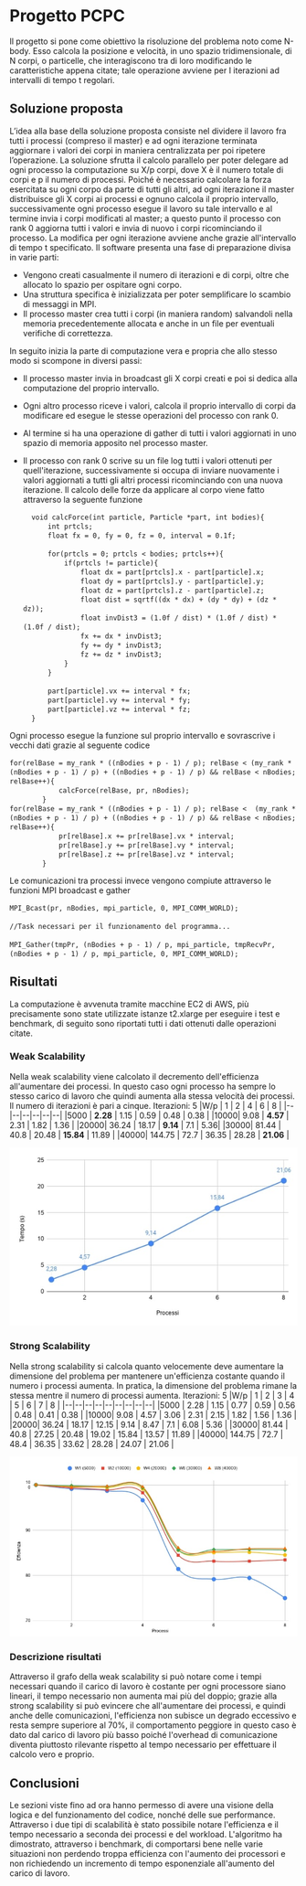 ﻿# Progetto PCPC
Il progetto si pone come obiettivo la risoluzione del problema noto come N-body. Esso calcola la posizione e velocità, in uno spazio tridimensionale, di N corpi, o particelle, che interagiscono tra di loro modificando le caratteristiche appena citate; tale operazione avviene per I iterazioni ad intervalli di tempo t regolari.

## Soluzione proposta
L’idea alla base della soluzione proposta consiste nel dividere il lavoro fra tutti i processi (compreso il master) e ad ogni iterazione terminata aggiornare i valori dei corpi in maniera centralizzata per poi ripetere l’operazione.
La soluzione sfrutta il calcolo parallelo per poter delegare ad ogni processo la computazione su X/p corpi, dove X è il numero totale di corpi e p il numero di processi. Poiché è necessario calcolare la forza esercitata su ogni corpo da parte di tutti gli altri, ad ogni iterazione il master distribuisce gli X corpi ai processi e ognuno calcola il proprio intervallo, successivamente ogni processo esegue il lavoro su tale intervallo e al termine invia i corpi modificati al master; a questo punto il processo con rank 0 aggiorna tutti i valori e invia di nuovo i corpi ricominciando il processo. La modifica per ogni iterazione avviene anche grazie all'intervallo di tempo t specificato.
Il software presenta una fase di preparazione divisa in varie parti:

- Vengono creati casualmente il numero di iterazioni e di corpi, oltre che allocato lo spazio per ospitare ogni corpo.
- Una struttura specifica è inizializzata per poter semplificare lo scambio di messaggi in MPI.
- Il processo master crea tutti i corpi (in maniera random) salvandoli nella memoria precedentemente allocata e anche in un file per eventuali verifiche di correttezza.

In seguito inizia la parte di computazione vera e propria che allo stesso modo si scompone in diversi passi:

- Il processo master invia in broadcast gli X corpi creati e poi si dedica alla computazione del proprio intervallo.
- Ogni altro processo riceve i valori, calcola il proprio intervallo di corpi da modificare ed esegue le stesse operazioni del processo con rank 0.
-  Al termine si ha una operazione di gather di tutti i valori aggiornati in uno spazio di memoria apposito nel processo master.
- Il processo con rank 0 scrive su un file log tutti i valori ottenuti per quell'iterazione, successivamente si occupa di inviare nuovamente i valori aggiornati a tutti gli altri processi ricominciando con una nuova iterazione.
Il calcolo delle forze da applicare al corpo viene fatto attraverso la seguente funzione

	    void calcForce(int particle, Particle *part, int bodies){
			int prtcls;
			float fx = 0, fy = 0, fz = 0, interval = 0.1f;

			for(prtcls = 0; prtcls < bodies; prtcls++){
				if(prtcls != particle){
					float dx = part[prtcls].x - part[particle].x;
					float dy = part[prtcls].y - part[particle].y;
					float dz = part[prtcls].z - part[particle].z;
					float dist = sqrtf((dx * dx) + (dy * dy) + (dz * dz));
					float invDist3 = (1.0f / dist) * (1.0f / dist) * (1.0f / dist);
					fx += dx * invDist3;
					fy += dy * invDist3;
					fz += dz * invDist3;
				}
			}

			part[particle].vx += interval * fx;
			part[particle].vy += interval * fy;
			part[particle].vz += interval * fz;
		}
Ogni processo esegue la funzione sul proprio intervallo e sovrascrive i vecchi dati grazie al seguente codice

    for(relBase = my_rank * ((nBodies + p - 1) / p); relBase < (my_rank * (nBodies + p - 1) / p) + ((nBodies + p - 1) / p) && relBase < nBodies; relBase++){
				calcForce(relBase, pr, nBodies);
			}
	for(relBase = my_rank * ((nBodies + p - 1) / p); relBase <  (my_rank * (nBodies + p - 1) / p) + ((nBodies + p - 1) / p) && relBase < nBodies; relBase++){
				pr[relBase].x += pr[relBase].vx * interval;
				pr[relBase].y += pr[relBase].vy * interval;
				pr[relBase].z += pr[relBase].vz * interval;
			}
Le comunicazioni tra processi invece vengono compiute attraverso le funzioni MPI broadcast e gather

    MPI_Bcast(pr, nBodies, mpi_particle, 0, MPI_COMM_WORLD);
    
    //Task necessari per il funzionamento del programma...
    
    MPI_Gather(tmpPr, (nBodies + p - 1) / p, mpi_particle, tmpRecvPr, (nBodies + p - 1) / p, mpi_particle, 0, MPI_COMM_WORLD);

## Risultati

La computazione è avvenuta tramite macchine EC2 di AWS, più precisamente sono state utilizzate istanze t2.xlarge per eseguire i test e benchmark, di seguito sono riportati tutti i dati ottenuti dalle operazioni citate.

### Weak Scalability

Nella weak scalability viene calcolato il decremento dell'efficienza all'aumentare dei processi. In questo caso ogni processo ha sempre lo stesso carico di lavoro che quindi aumenta alla stessa velocità dei processi. Il numero di iterazioni è pari a cinque.
Iterazioni: 5
|W/p  | 1 | 2 | 4 | 6 | 8 |
|--|--|--|--|--|--|
|5000 | **2.28** | 1.15 | 0.59 | 0.48 | 0.38 |
|10000| 9.08 | **4.57** | 2.31 | 1.82 | 1.36 |
|20000| 36.24 | 18.17 | **9.14** | 7.1 | 5.36|
|30000| 81.44 | 40.8 | 20.48 | **15.84** | 11.89 |
|40000| 144.75 | 72.7 | 36.35 | 28.28 | **21.06** |

![Weak scalability graph](https://github.com/Fulvio97/Nbody_mpi/blob/master/Weak%20scalability.jpg?raw=true)

### Strong Scalability
Nella strong scalability si calcola quanto velocemente deve aumentare la dimensione del problema per mantenere un'efficienza costante quando il numero i processi aumenta. In pratica, la dimensione del problema rimane la stessa mentre il numero di processi aumenta.
Iterazioni: 5
|W/p  | 1 | 2 | 3 | 4 | 5 | 6 | 7 | 8 |
|--|--|--|--|--|--|--|--|--|
|5000 | 2.28 | 1.15 | 0.77 | 0.59 | 0.56 | 0.48 | 0.41 | 0.38 |
|10000| 9.08 | 4.57 | 3.06 | 2.31 | 2.15 | 1.82 | 1.56 | 1.36 |
|20000| 36.24 | 18.17 | 12.15 | 9.14 | 8.47 | 7.1 | 6.08 | 5.36 |
|30000| 81.44 | 40.8 | 27.25 | 20.48 | 19.02 | 15.84 | 13.57 | 11.89 |
|40000| 144.75 | 72.7 | 48.4 | 36.35 | 33.62 | 28.28 | 24.07 | 21.06 |

![Strong scalability graph](https://github.com/Fulvio97/Nbody_mpi/blob/master/Strong%20scalability.jpg?raw=true)

### Descrizione risultati
Attraverso il grafo della weak scalability si può notare come i tempi necessari quando il carico di lavoro è costante per ogni processore siano lineari, il tempo necessario non aumenta mai più del doppio; grazie alla strong scalability si può evincere che all'aumentare dei processi, e quindi anche delle comunicazioni, l'efficienza non subisce un degrado eccessivo e resta sempre superiore al 70%, il comportamento peggiore in questo caso è dato dal carico di lavoro più basso poiché l'overhead di comunicazione diventa piuttosto rilevante rispetto al tempo necessario per effettuare il calcolo vero e proprio.

## Conclusioni

Le sezioni viste fino ad ora hanno permesso di avere una visione della logica e del funzionamento del codice, nonché delle sue performance. Attraverso i due tipi di scalabilità è stato possibile notare l'efficienza e il tempo necessario a seconda dei processi e del workload. L'algoritmo ha dimostrato, attraverso i benchmark, di comportarsi bene nelle varie situazioni non perdendo troppa efficienza con l'aumento dei processori e non richiedendo un incremento di tempo esponenziale all'aumento del carico di lavoro.

